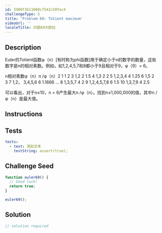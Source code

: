 ```yaml
---
id: 5900f3b11000cf542c50fec4
challengeType: 5
title: 'Problem 69: Totient maximum'
videoUrl: ''
localeTitle: 问题69大欧拉
---
```


## Description
<section id="description"> Euler的Totient函数φ（n）[有时称为phi函数]用于确定小于n的数字的数量，这些数字是n的相对素数。例如，如1,2,4,5,7和8都小于9且相对于9，φ（9）= 6。 <p> n相对素数φ（n）n /φ（n）2 1 1 2 3 1,2 2 1.5 4 1,3 2 2 5 1,2,3,4 4 1.25 6 1,5 2 3 7 1,2， 3,4,5,6 6 1.1666 ... 8 1,3,5,7 4 2 9 1,2,4,5,7,8 6 1.5 10 1,3,7,9 4 2.5 </p><p>可以看出，对于n≤10，n = 6产生最大n /φ（n）。找到n≤1,000,000的值，其中n /φ（n）是最大值。 </p></section>

## Instructions
<section id="instructions">
</section>

## Tests
<section id='tests'>

```yml
tests:
  - text: 測試文本
    testString: assert(true);

```

</section>

## Challenge Seed
<section id='challengeSeed'>

<div id='js-seed'>

```js
function euler69() {
  // Good luck!
  return true;
}

euler69();

```

</div>



</section>

## Solution
<section id='solution'>

```js
// solution required
```
</section>
